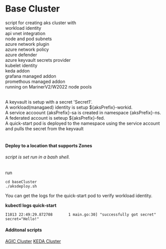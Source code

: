 # Base Cluster
script for creating aks cluster with <br>
workload identity<br>
api vnet integration<br>
node and pod subnets<br>
azure network plugin<br>
azure network policy<br>
azure defender<br>
azure keyvault secrets provider<br>
kubelet identity<br>
keda addon<br>
grafana managed addon<br>
promethous managed addon<br>
running on MarinerV2/W2022 node pools<br>
<br>

A keyvault is setup with a secret 'Secret1'.<br>
A workload(managaed) identity is setup ${aksPrefix}-workid.<br>
A service accoount {aksPrefix}-sa is created in namespace {aksPrefix}-ns.<br>
A federated account is seteup ${aksPrefix}-fed.<br>
A quick-start pod is deployed to the namespace using the service account and pulls the secret from the keyvault<br>
<br>

#### Deploy to a location that supports Zones
###### script is set run in a bash shell.
run
```cli
cd baseCluster
./aksdeploy.sh
```


You can get the logs for the quick-start pod to verify workload identity. 
   
**kubectl logs quick-start**

```script
I1013 22:49:29.872708       1 main.go:30] "successfully got secret" secret="Hello!"
```


#### Additonal scripts
[AGIC Cluster](https://github.com/cwash05/aks/tree/main/agicCluster)
[KEDA Cluster](https://github.com/cwash05/aks/tree/main/kedaCluster)